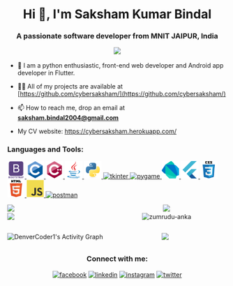 <h1 align="center">Hi 👋, I'm Saksham Kumar Bindal</h1>
<h3 align="center">A passionate software developer from MNIT JAIPUR, India</h3>
<p align="center"> <img src="https://komarev.com/ghpvc/?username=cybersaksham&label=Profile%20views&color=0e75b6&style=flat" /> </p>

- 🌱 I am a python enthusiastic, front-end web developer and Android app developer in Flutter.

- 👨‍💻 All of my projects are available at
[https://github.com/cybersaksham/](https://github.com/cybersaksham/)

- 📫 How to reach me, drop an email at **saksham.bindal2004@gmail.com**
- My CV website: https://cybersaksham.herokuapp.com/

<h3 align="left">Languages and Tools:</h3>
<p align="left">
    <a href="https://getbootstrap.com" target="_blank"><img
            src="https://raw.githubusercontent.com/devicons/devicon/master/icons/bootstrap/bootstrap-plain-wordmark.svg"
            alt="bootstrap" width="40" height="40" />
    </a>
    <a href="https://www.cprogramming.com/" target="_blank"> <img
            src="https://raw.githubusercontent.com/devicons/devicon/master/icons/c/c-original.svg" alt="c" width="40"
            height="40" />
    </a>
    <a href="https://www.w3schools.com/cpp/" target="_blank"> <img
            src="https://raw.githubusercontent.com/devicons/devicon/master/icons/cplusplus/cplusplus-original.svg"
            alt="cplusplus" width="40" height="40" />
    </a>
    <a href="https://docs.oracle.com/en/java/javase/14/docs/api/index.html" target="_blank"> <img
            src="https://raw.githubusercontent.com/devicons/devicon/master/icons/java/java-original.svg"
            alt="java" width="40" height="40" />
    </a>
    <a href="https://www.python.org" target="_blank"> <img
            src="https://raw.githubusercontent.com/devicons/devicon/master/icons/python/python-original.svg"
            alt="python" width="40" height="40" />
    </a>
    <a href="https://wiki.python.org/moin/TkInter" target="_blank"> <img
            src="https://static.javatpoint.com/python/images/tkinter-tutorial.png"
            alt="tkinter" width="40" height="40" />
    </a>
    <a href="https://www.pygame.org/news" target="_blank"> <img
            src="https://static.javatpoint.com/tutorial/pygame/images/python-pygame-tutorial.png"
            alt="pygame" width="40" height="40" />
    </a>
    <a href="https://dart.dev/" target="_blank"> <img
            src="https://raw.githubusercontent.com/devicons/devicon/master/icons/dart/dart-original.svg"
            alt="dart" width="40" height="40" />
    </a>
    <a href="https://flutter.dev/" target="_blank"> <img
            src="https://raw.githubusercontent.com/devicons/devicon/master/icons/flutter/flutter-original.svg"
            alt="flutter" width="40" height="40" />
    </a>
    <a href="https://www.w3schools.com/css/" target="_blank">
        <img src="https://raw.githubusercontent.com/devicons/devicon/master/icons/css3/css3-original-wordmark.svg"
            alt="css3" width="40" height="40" />
    </a>
    <a href="https://www.w3.org/html/" target="_blank"> <img
            src="https://raw.githubusercontent.com/devicons/devicon/master/icons/html5/html5-original-wordmark.svg"
            alt="html5" width="40" height="40" />
    </a>
    <a href="https://developer.mozilla.org/en-US/docs/Web/JavaScript"
        target="_blank"> <img
            src="https://raw.githubusercontent.com/devicons/devicon/master/icons/javascript/javascript-original.svg"
            alt="javascript" width="40" height="40" />
    </a>
    <a href="https://postman.com" target="_blank"> <img
            src="https://www.vectorlogo.zone/logos/getpostman/getpostman-icon.svg" alt="postman" width="40"
            height="40" />
    </a>    
</p>

<div align=center>
    <img width=45% src="https://github-readme-stats.vercel.app/api?username=cybersaksham&show_icons=true&theme=react&border_color=61dafb&include_all_commits=true"/>
    <img width=45% align="left" src="http://github-readme-streak-stats.herokuapp.com?user=cybersaksham&theme=react&border=61DAFB&fire=DDB80F"/>
</div>
<div align=center>
    <img width=45% hwight=100% align="left" src="https://github-readme-stats.vercel.app/api/top-langs/?username=cybersaksham&langs_count=20&theme=react&layout=compact" />
    <img width=45% src="https://github-profile-trophy.vercel.app/?username=cybersaksham&theme=onedark&column=4" alt="zumrudu-anka" />
</div>

## 
<div align=center>
    <img align=left alt="DenverCoder1's Activity Graph" src="https://activity-graph.herokuapp.com/graph?username=cybersaksham&bg_color=1F222E&color=F8D866&line=F85D7F&point=FFFFFF&hide_border=true" />
<img src="https://wakatime.com/share/@cybersaksham/88254df2-cc13-40d7-ac80-a5d5b4911488.png" />
</div>

##
<div align="center">
    <h3 align="center">Connect with me:</h3>
    <p align="center">
        <a href="https://www.facebook.com/saksham.bindal.10" target="_blank"><img align="center"
                src="https://cdn.jsdelivr.net/npm/simple-icons@3.0.1/icons/facebook.svg" alt="facebook" height="30"
                width="40" /></a>
        <a href="https://www.linkedin.com/in/saksham-mnit/" target="_blank"><img align="center"
                src="https://cdn.jsdelivr.net/npm/simple-icons@3.0.1/icons/linkedin.svg" alt="linkedin" height="30"
                width="40" /></a>
        <a href="https://www.instagram.com/saksham.1908?igshid=o6xjzzdzcv1q" target="_blank"><img align="center"
                src="https://cdn.jsdelivr.net/npm/simple-icons@3.0.1/icons/instagram.svg" alt="instagram" height="30"
                width="40" /></a>
        <a href="https://twitter.com/sakshamkumar04" target="_blank"><img align="center"
                src="https://cdn.jsdelivr.net/npm/simple-icons@3.0.1/icons/twitter.svg" alt="twitter" height="30"
                width="40" /></a>
    </p>
</div>
